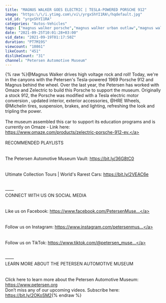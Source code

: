```yaml
---
title: "MAGNUS WALKER GOES ELECTRIC | TESLA-POWERED PORSCHE 912"
image: "https:\/\/i.ytimg.com\/vi\/yrgxShYI1RA\/hqdefault.jpg"
vid_id: "yrgxShYI1RA"
categories: "Autos-Vehicles"
tags: ["magnus walker porsche","magnus walker urban outlaw","magnus walker next big thing"]
date: "2021-09-25T10:01:28+03:00"
vid_date: "2021-09-19T01:17:50Z"
duration: "PT7M19S"
viewcount: "10861"
likeCount: "451"
dislikeCount: "31"
channel: "Petersen Automotive Museum"
---
```

{% raw %}@Magnus Walker drives high voltage rock and roll! Today, we're in the canyons with the Petersen's Tesla-powered 1969 Porsche 912 and Magnus behind the wheel. Over the last year, the Petersen has worked with Omaze and Zelectric to build this Porsche to support the museum. Originally a stock 912, the Porsche was modified with a Tesla electric motor conversion , updated interior, exterior accessories, @HRE Wheels, @Michelin tires, suspension, brakes, and lighting, refreshing the look and tripling the power. <br /><br />The museum assembled this car to support its education programs and is currently on Omaze - Link here: <a rel="nofollow" target="blank" href="https://www.omaze.com/products/zelectric-porsche-912-ev.">https://www.omaze.com/products/zelectric-porsche-912-ev.</a><br /><br />RECOMMENDED PLAYLISTS<br /><br /><br />The Petersen Automotive Museum Vault: <a rel="nofollow" target="blank" href="https://bit.ly/36G8tC0​​​">https://bit.ly/36G8tC0​​​</a><br /><br /><br />Ultimate Collection Tours | World's Rarest Cars: <a rel="nofollow" target="blank" href="https://bit.ly/2VEAC6e​​​​">https://bit.ly/2VEAC6e​​​​</a><br /><br /><br />——<br />CONNECT WITH US ON SOCIAL MEDIA <br /><br /><br />Like us on Facebook: <a rel="nofollow" target="blank" href="https://www.facebook.com/PetersenMuse...">https://www.facebook.com/PetersenMuse...</a><br /><br /><br />Follow us on Instagram: <a rel="nofollow" target="blank" href="https://www.instagram.com/petersenmus...">https://www.instagram.com/petersenmus...</a><br /><br /><br />Follow us on TikTok: <a rel="nofollow" target="blank" href="https://www.tiktok.com/@petersen_muse...">https://www.tiktok.com/@petersen_muse...</a><br /><br /><br />——<br />LEARN MORE ABOUT THE PETERSEN AUTOMOTIVE MUSEUM<br /><br /><br />Click here to learn more about the Petersen Automotive Museum: <a rel="nofollow" target="blank" href="https://www.petersen.org">https://www.petersen.org</a><br />Don’t miss any of our upcoming videos. Subscribe here: <a rel="nofollow" target="blank" href="https://bit.ly/2OKoSM2">https://bit.ly/2OKoSM2</a>{% endraw %}
